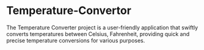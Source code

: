 # Temperature-Convertor
The Temperature Converter project is a user-friendly application that swiftly converts temperatures between Celsius, Fahrenheit, providing quick and precise temperature conversions for various purposes.
